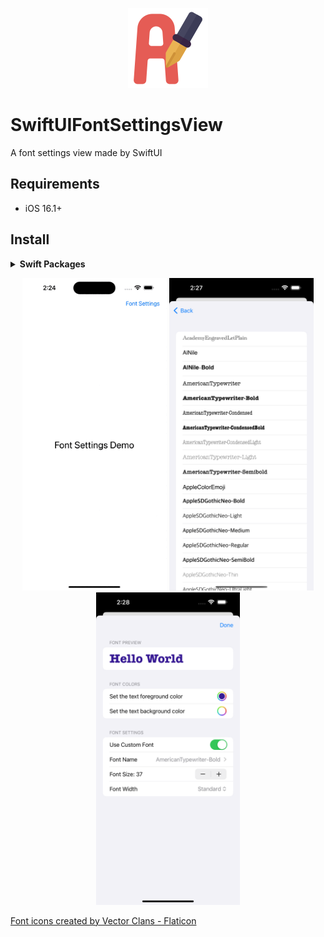 <p align="center">
    <img src="images/logo.png" height="128" max-width="90%" alt="SwiftUIFontSettingsView" />
</p>

# SwiftUIFontSettingsView
A font settings view made by SwiftUI

## Requirements
* iOS 16.1+

## Install
<details>
 <summary><strong>Swift Packages</strong></summary>

* Repository: https://github.com/guoyingtao/SwiftUIFontSettings.git
* Rules: Version - Exact - 1.0.0

</details> 

<p align="center">
    <img src="images/demo.gif" height="500" alt="Demo" /> 
    <img src="images/screenshot1.png" height="500" alt="Font List" /> 
    <img src="images/screenshot2.png" height="500" alt="Font Settings" /> 
</p>

<a href="https://www.flaticon.com/free-icons/font" title="font icons">Font icons created by Vector Clans - Flaticon</a>
